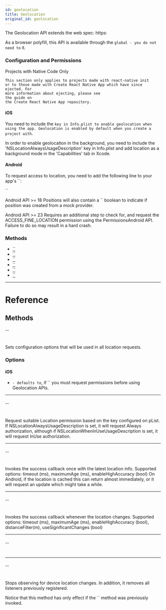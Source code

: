 ```yaml
---
id: geolocation
title: Geolocation
original_id: geolocation
---
```


The Geolocation API extends the web spec: https:

As a browser polyfill, this API is available through the `global - you do not need to` it.

### Configuration and Permissions

Projects with Native Code Only

    This section only applies to projects made with react-native init
    or to those made with Create React Native App which have since ejected. For
    more information about ejecting, please see
    the guide on
    the Create React Native App repository.

#### iOS

You need to include the `key in Info.plist to enable geolocation when using the app. Geolocation is enabled by default when you create a project with`.

In order to enable geolocation in the background, you need to include the 'NSLocationAlwaysUsageDescription' key in Info.plist and add location as a background mode in the 'Capabilities' tab in Xcode.

#### Android

To request access to location, you need to add the following line to your app's ``:

``

Android API &gt;= 18 Positions will also contain a `` boolean to indicate if position was created from a mock provider.

Android API &gt;= 23 Requires an additional step to check for, and request the ACCESS_FINE_LOCATION permission using the PermissionsAndroid API. Failure to do so may result in a hard crash.

### Methods

- [``](geolocation.md#setrnconfiguration)
- [``](geolocation.md#requestauthorization)
- [``](geolocation.md#getcurrentposition)
- [``](geolocation.md#watchposition)
- [``](geolocation.md#clearwatch)
- [``](geolocation.md#stopobserving)

---

# Reference

## Methods

### ``

```jsx
```

Sets configuration options that will be used in all location requests.

### Options

#### iOS

- `- defaults to`, if `` you must request permissions before using Geolocation APIs.

---

### ``

```jsx
```

Request suitable Location permission based on the key configured on pList. If NSLocationAlwaysUsageDescription is set, it will request Always authorization, although if NSLocationWhenInUseUsageDescription is set, it will request InUse authorization.

---

### ``

```jsx
```

Invokes the success callback once with the latest location info. Supported options: timeout (ms), maximumAge (ms), enableHighAccuracy (bool) On Android, if the location is cached this can return almost immediately, or it will request an update which might take a while.

---

### ``

```jsx
```

Invokes the success callback whenever the location changes. Supported options: timeout (ms), maximumAge (ms), enableHighAccuracy (bool), distanceFilter(m), useSignificantChanges (bool)

---

### ``

```jsx
```

---

### ``

```jsx
```

Stops observing for device location changes. In addition, it removes all listeners previously registered.

Notice that this method has only effect if the `` method was previously invoked.
